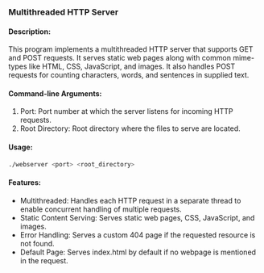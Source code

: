 
### Multithreaded HTTP Server

#### Description:
This program implements a multithreaded HTTP server that supports GET and POST requests. It serves static web pages along with common mime-types like HTML, CSS, JavaScript, and images. It also handles POST requests for counting characters, words, and sentences in supplied text.

#### Command-line Arguments:
1. Port: Port number at which the server listens for incoming HTTP requests.
2. Root Directory: Root directory where the files to serve are located.

#### Usage:
```bash
./webserver <port> <root_directory>
```

#### Features:
- Multithreaded: Handles each HTTP request in a separate thread to enable concurrent handling of multiple requests.
- Static Content Serving: Serves static web pages, CSS, JavaScript, and images.
- Error Handling: Serves a custom 404 page if the requested resource is not found.
- Default Page: Serves index.html by default if no webpage is mentioned in the request.


